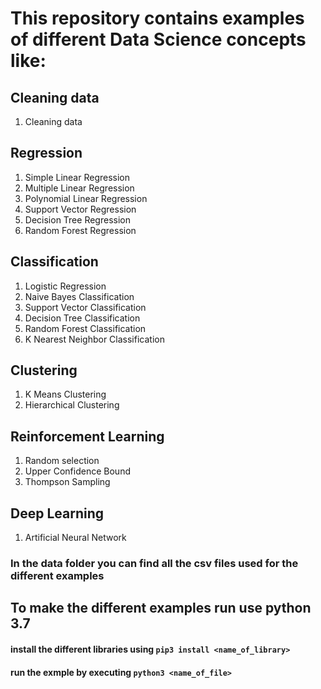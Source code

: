 # This repository contains examples of different Data Science concepts like:

## Cleaning data
1. Cleaning data

## Regression
1. Simple Linear Regression
2. Multiple Linear Regression
3. Polynomial Linear Regression
4. Support Vector Regression
5. Decision Tree Regression
6. Random Forest Regression

## Classification
1. Logistic Regression
2. Naive Bayes Classification
3. Support Vector Classification
4. Decision Tree Classification
5. Random Forest Classification
6. K Nearest Neighbor Classification

## Clustering
1. K Means Clustering
2. Hierarchical Clustering

## Reinforcement Learning
1. Random selection
2. Upper Confidence Bound
3. Thompson Sampling

## Deep Learning
1. Artificial Neural Network

### In the data folder you can find all the csv files used for the different examples

## To make the different examples run use python 3.7
#### install the different libraries using `pip3 install <name_of_library>`
#### run the exmple by executing `python3 <name_of_file>`